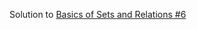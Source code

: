 Solution to [Basics of Sets and Relations #6](https://www.hackerrank.com/challenges/basics-of-sets-and-relational-algebra-6/problem)